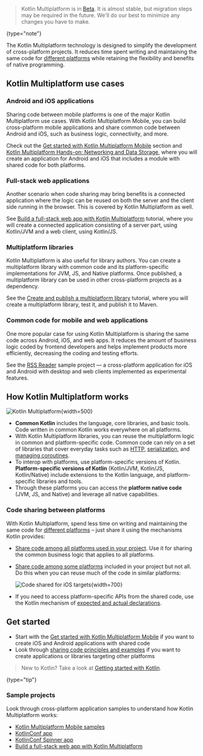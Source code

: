 [//]: # (title: Kotlin Multiplatform)
[//]: # (description: Kotlin Multiplatform allows creating cross-platform apps for desktop, web, and mobile devices.
Share application logic while keeping native user experience.)

> Kotlin Multiplatform is in [Beta](components-stability.md). It is almost stable, but migration steps may be required
> in the future. We'll do our best to minimize any changes you have to make.
>
{type="note"}

The Kotlin Multiplatform technology is designed to simplify the development of cross-platform projects. It reduces time
spent writing and maintaining the same code for [different platforms](#kotlin-multiplatform-use-cases)
while retaining the flexibility and benefits of native programming. 

## Kotlin Multiplatform use cases

### Android and iOS applications

Sharing code between mobile platforms is one of the major Kotlin Multiplatform use cases. With Kotlin Multiplatform Mobile,
you can build cross-platform mobile applications and share common code between Android and iOS, such as business logic, connectivity,
and more.

Check out the [Get started with Kotlin Multiplatform Mobile](https://kotlinlang.org/lp/mobile/) section and
[Kotlin Multiplatform Hands-on: Networking and Data Storage](https://play.kotlinlang.org/hands-on/Networking%20and%20Data%20Storage%20with%20Kotlin%20Multiplatfrom%20Mobile/01_Introduction),
where you will create an application for Android and iOS that includes a module with shared code for both platforms.

### Full-stack web applications

Another scenario when code sharing may bring benefits is a connected application where the logic can be
reused on both the server and the client side running in the browser. This is covered by Kotlin
Multiplatform as well.

See [Build a full-stack web app with Kotlin Multiplatform](multiplatform-full-stack-app.md)
tutorial, where you will create a connected application consisting of a server part, using Kotlin/JVM and a web client,
using Kotlin/JS.

### Multiplatform libraries

Kotlin Multiplatform is also useful for library authors. You can create a multiplatform library with common code and its
platform-specific implementations for JVM, JS, and Native platforms. Once published, a multiplatform library can be used
in other cross-platform projects as a dependency.

See the [Create and publish a multiplatform library](multiplatform-library.md) tutorial, where you will create
a multiplatform library, test it, and publish it to Maven.

### Common code for mobile and web applications

One more popular case for using Kotlin Multiplatform is sharing the same code across Android, iOS, and web apps. It
reduces the amount of business logic coded by frontend developers and helps implement products more efficiently,
decreasing the coding and testing efforts.

See the [RSS Reader](https://github.com/Kotlin/kmm-production-sample/tree/c6a0d9182802490d17729ae634fb59268f68a447) sample
project — a cross-platform application for iOS and Android with desktop and web clients implemented as experimental features.

## How Kotlin Multiplatform works

![Kotlin Multiplatform](kotlin-multiplatform.png){width=500}

* **Common Kotlin** includes the language, core libraries, and basic tools. Code written in common Kotlin works 
everywhere on all platforms.
* With Kotlin Multiplatform libraries, you can reuse the multiplatform logic in common and platform-specific code. 
Common code can rely on a set of libraries that cover everyday tasks such as [HTTP](https://ktor.io/clients/http-client/multiplatform.html), [serialization](https://github.com/Kotlin/kotlinx.serialization), and [managing 
coroutines](https://github.com/Kotlin/kotlinx.coroutines).
* To interop with platforms, use platform-specific versions of Kotlin. **Platform-specific versions of Kotlin** 
(Kotlin/JVM, Kotlin/JS, Kotlin/Native) include extensions to the Kotlin language, and platform-specific libraries and tools. 
* Through these platforms you can access the **platform native code** (JVM, JS, and Native) and leverage all native
 capabilities.

### Code sharing between platforms

With Kotlin Multiplatform, spend less time on writing and maintaining the same code for [different platforms](multiplatform-dsl-reference.md#targets)
 – just share it using the mechanisms Kotlin provides:

* [Share code among all platforms used in your project](multiplatform-share-on-platforms.md#share-code-on-all-platforms). Use it for sharing the common 
business logic that applies to all platforms.
* [Share code among some platforms](multiplatform-share-on-platforms.md#share-code-on-similar-platforms) included in your project but not all. Do this 
when you can reuse much of the code in similar platforms:

    ![Code shared for iOS targets](kotlin-multiplatform-hierarchical-structure.svg){width=700}

* If you need to access platform-specific APIs from the shared code, use the Kotlin mechanism of [expected and actual 
declarations](multiplatform-connect-to-apis.md).

## Get started

* Start with the [Get started with Kotlin Multiplatform Mobile](multiplatform-mobile-getting-started.md) if you want to create iOS and Android applications with shared code
* Look through [sharing code principles and examples](multiplatform-share-on-platforms.md) if you want to create applications or libraries targeting other platforms

> New to Kotlin? Take a look at [Getting started with Kotlin](getting-started.md).
>
{type="tip"}

### Sample projects

Look through cross-platform application samples to understand how Kotlin Multiplatform works:

* [Kotlin Multiplatform Mobile samples](multiplatform-mobile-samples.md)
* [KotlinConf app](https://github.com/JetBrains/kotlinconf-app)
* [KotlinConf Spinner app](https://github.com/jetbrains/kotlinconf-spinner)
* [Build a full-stack web app with Kotlin Multiplatform](multiplatform-full-stack-app.md)
